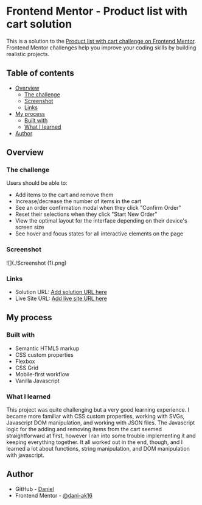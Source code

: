 # Frontend Mentor - Product list with cart solution

This is a solution to the [Product list with cart challenge on Frontend Mentor](https://www.frontendmentor.io/challenges/product-list-with-cart-5MmqLVAp_d). Frontend Mentor challenges help you improve your coding skills by building realistic projects. 

## Table of contents

- [Overview](#overview)
  - [The challenge](#the-challenge)
  - [Screenshot](#screenshot)
  - [Links](#links)
- [My process](#my-process)
  - [Built with](#built-with)
  - [What I learned](#what-i-learned)
- [Author](#author)


## Overview

### The challenge

Users should be able to:

- Add items to the cart and remove them
- Increase/decrease the number of items in the cart
- See an order confirmation modal when they click "Confirm Order"
- Reset their selections when they click "Start New Order"
- View the optimal layout for the interface depending on their device's screen size
- See hover and focus states for all interactive elements on the page

### Screenshot

![](./Screenshot (1).png)

### Links

- Solution URL: [Add solution URL here](https://your-solution-url.com)
- Live Site URL: [Add live site URL here](https://your-live-site-url.com)

## My process

### Built with

- Semantic HTML5 markup
- CSS custom properties
- Flexbox
- CSS Grid
- Mobile-first workflow
- Vanilla Javascript

### What I learned

This project was quite challenging but a very good learning experience. I became more familiar with CSS custom properties, working with SVGs, Javascript DOM manipulation, and working with JSON files. The Javascript logic for the adding and removing items from the cart seemed straightforward at first, however I ran into some trouble implementing it and keeping everything together. It all worked out in the end, though, and I learned a lot about functions, string manipulation, and DOM manipulation with javascript. 


## Author

- GitHub - [Daniel](https://github.com/dani-ak16)
- Frontend Mentor - [@dani-ak16](https://www.frontendmentor.io/profile/dani-ak16)
